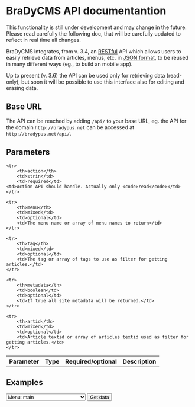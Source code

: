 # BraDyCMS API documentantion

<p class="bg-danger text-danger">This functionality is still under development and may change in the future. Please read carefully the following doc, that will be carefully updated to reflect in real time all changes.</p>

BraDyCMS integrates, from v. 3.4, an [RESTful](http://en.wikipedia.org/wiki/Representational_state_transfer) API which allows users to easily retrieve data from articles, menus, etc. in [JSON format](http://json.org), to be reused in many different ways (eg., to build an mobile app).

Up to present (v. 3.6) the API can be used only for retrieving data (read-only), but soon it will be possible to use this interface also for editing and erasing data.

## Base URL

The API can be reached by adding `/api/` to your base URL, eg. the API for the domain `http://bradypus.net` can be accessed at `http://bradypus.net/api/`.

## Parameters

<table class="table table-bordered table-striped">
	<tr>
		<th>Parameter</th>
		<th>Type</th>
		<th>Required/optional</th>
		<th>Description</th>
	</tr>

	<tr>
		<th>action</th>
		<td>strin</td>
		<td>required</td>
    <td>Action API should handle. Actually only <code>read</code></td>
	</tr>

	<tr>
		<th>menu</th>
		<td>mixed</td>
		<td>optional</td>
		<td>The menu name or array of menu names to return</td>
	</tr>

	<tr>
		<th>tag</th>
		<td>mixed</td>
		<td>optional</td>
		<td>The tag or array of tags to use as filter for getting articles.</td>
	</tr>

	<tr>
		<th>metadata</th>
		<td>boolean</td>
		<td>optional</td>
		<td>If true all site metadata will be returned.</td>
	</tr>

	<tr>
		<th>artid</th>
		<td>mixed</td>
		<td>optional</td>
		<td>Article textid or array of articles textid used as filter for getting articles.</td>
	</tr>

</table>


## Examples
<select class="url">
  <option value="http://bradypus.net/api/?action=read&menu=main">Menu: main</option>
  <option value="http://bradypus.net/api/?action=read&tag[]=gallerie&tag[]=mostre">Tags: gallerie & mostre</option>
  <option value="http://bradypus.net/api/?action=read&metadata=true">Metadata</option>
  <option value="http://bradypus.net/api/?action=read&artid=contatti">Artid: contatti</option>
  <option value="http://bradypus.net/api/?action=read&menu=main&tag[]=gallerie&tag[]=mostre&metadata=true&artid=contatti">Menu & Artid & Metadata & Artid</option>
</select>
<button class="btn btn-default go">Get data</button>
<code class="proccessedURL"></code>
<pre class="pre prettyprint lang-js"></pre>

<script>
  $('.tab-pane.active button.go').on('click', function(){

    var url = $('.tab-pane.active select.url').val();

    $('.tab-pane.active code.proccessedURL').text(url);

    $('.tab-pane.active pre.pre').text('Please wait.... getting data from ' + url);

    $.get(url, function(data){

      $('.tab-pane.active pre.pre').text(data);

      window.prettyPrint && prettyPrint();

    }, 'html');

  });
</script>
